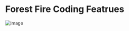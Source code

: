 # Forest Fire Coding Featrues  
![image](https://user-images.githubusercontent.com/72683052/98969774-1b6c1900-2507-11eb-9170-0bdd51df4085.png)
